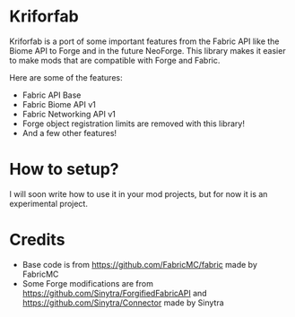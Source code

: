 # Kriforfab

Kriforfab is a port of some important features from the Fabric API like the Biome API to Forge and in the future NeoForge.
This library makes it easier to make mods that are compatible with Forge and Fabric.

Here are some of the features:

- Fabric API Base
- Fabric Biome API v1
- Fabric Networking API v1
- Forge object registration limits are removed with this library!
- And a few other features!

# How to setup?
I will soon write how to use it in your mod projects, but for now it is an experimental project.

# Credits

- Base code is from https://github.com/FabricMC/fabric made by FabricMC
- Some Forge modifications are from https://github.com/Sinytra/ForgifiedFabricAPI and https://github.com/Sinytra/Connector made by Sinytra